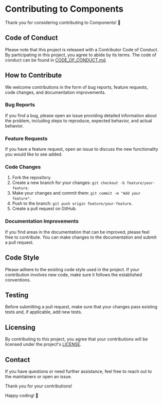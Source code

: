 # Contributing to Components

Thank you for considering contributing to Components! 🎉

## Code of Conduct

Please note that this project is released with a Contributor Code of Conduct. By participating in this project, you agree to abide by its terms. The code of conduct can be found in [CODE_OF_CONDUCT.md](CODE_OF_CONDUCT.md).

## How to Contribute

We welcome contributions in the form of bug reports, feature requests, code changes, and documentation improvements.

### Bug Reports

If you find a bug, please open an issue providing detailed information about the problem, including steps to reproduce, expected behavior, and actual behavior.

### Feature Requests

If you have a feature request, open an issue to discuss the new functionality you would like to see added.

### Code Changes

1. Fork the repository.
2. Create a new branch for your changes: `git checkout -b feature/your-feature`.
3. Make your changes and commit them: `git commit -m "Add your feature"`.
4. Push to the branch: `git push origin feature/your-feature`.
5. Create a pull request on GitHub.

### Documentation Improvements

If you find areas in the documentation that can be improved, please feel free to contribute. You can make changes to the documentation and submit a pull request.

## Code Style

Please adhere to the existing code style used in the project. If your contribution involves new code, make sure it follows the established conventions.

## Testing

Before submitting a pull request, make sure that your changes pass existing tests and, if applicable, add new tests.

## Licensing

By contributing to this project, you agree that your contributions will be licensed under the project's [LICENSE](LICENSE).

## Contact

If you have questions or need further assistance, feel free to reach out to the maintainers or open an issue.

Thank you for your contributions!

Happy coding! 🚀
